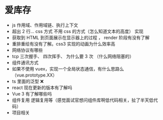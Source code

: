 # 爱库存

- js 作用域、作用域链、执行上下文
- 超出 2 行... css 方式 不用 css 的方式（怎么知道文本的高度） 实现
- 获取到 HTML 到页面展示在显示器上的过程 ， render 阶段有没有了解
- 重排重绘有没有了解。css3 实现的动画为什么效率高
- 网络协议有哪些
- tcp 三次握手、 四次挥手、 为什么要 3 次 （什么网络阻塞的）
- 组件通讯方式
- 如果不使用 vuex，实现一个全局状态通信，有什么思路么 （vue.prototype.XX）
- ts 里面的泛型 ❌
- react 现在更新的版本有了解吗
- Vue 3 有了解哪些吗
- 组件复用 逻辑复用等（感觉面试官想问组件库啊低代码相关，扯了半天低代码）
- 项目相关
